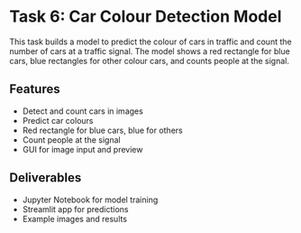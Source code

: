 # Task 6: Car Colour Detection Model

This task builds a model to predict the colour of cars in traffic and count the number of cars at a traffic signal. The model shows a red rectangle for blue cars, blue rectangles for other colour cars, and counts people at the signal.

## Features
- Detect and count cars in images
- Predict car colours
- Red rectangle for blue cars, blue for others
- Count people at the signal
- GUI for image input and preview

## Deliverables
- Jupyter Notebook for model training
- Streamlit app for predictions
- Example images and results 
